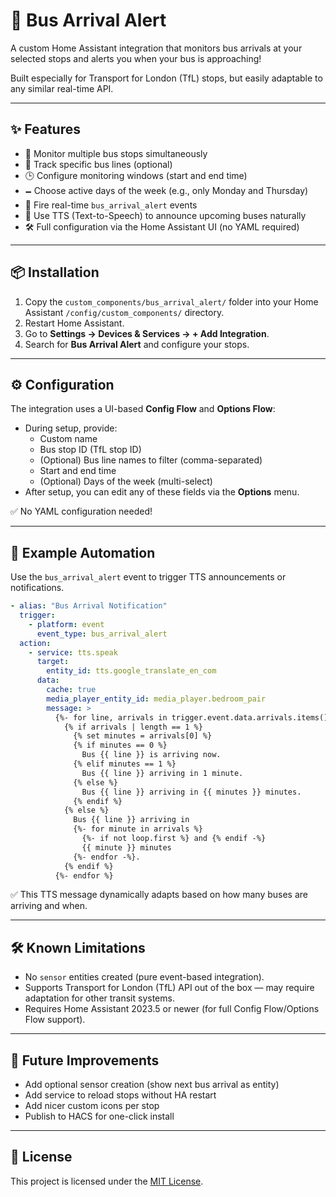 # 🚌 Bus Arrival Alert

A custom Home Assistant integration that monitors bus arrivals at your selected stops and alerts you when your bus is approaching!

Built especially for Transport for London (TfL) stops, but easily adaptable to any similar real-time API.

---

## ✨ Features

- 🚩 Monitor multiple bus stops simultaneously
- 🚌 Track specific bus lines (optional)
- 🕒 Configure monitoring windows (start and end time)
- 🗕️ Choose active days of the week (e.g., only Monday and Thursday)
- 🔔 Fire real-time `bus_arrival_alert` events
- 🎤 Use TTS (Text-to-Speech) to announce upcoming buses naturally
- 🛠️ Full configuration via the Home Assistant UI (no YAML required)

---

## 📦 Installation

1. Copy the `custom_components/bus_arrival_alert/` folder into your Home Assistant `/config/custom_components/` directory.
2. Restart Home Assistant.
3. Go to **Settings → Devices & Services → + Add Integration**.
4. Search for **Bus Arrival Alert** and configure your stops.

---

## ⚙️ Configuration

The integration uses a UI-based **Config Flow** and **Options Flow**:

- During setup, provide:
  - Custom name
  - Bus stop ID (TfL stop ID)
  - (Optional) Bus line names to filter (comma-separated)
  - Start and end time
  - (Optional) Days of the week (multi-select)
- After setup, you can edit any of these fields via the **Options** menu.

✅ No YAML configuration needed!

---

## 🔔 Example Automation

Use the `bus_arrival_alert` event to trigger TTS announcements or notifications.

```yaml
- alias: "Bus Arrival Notification"
  trigger:
    - platform: event
      event_type: bus_arrival_alert
  action:
    - service: tts.speak
      target:
        entity_id: tts.google_translate_en_com
      data:
        cache: true
        media_player_entity_id: media_player.bedroom_pair
        message: >
          {%- for line, arrivals in trigger.event.data.arrivals.items() %}
            {% if arrivals | length == 1 %}
              {% set minutes = arrivals[0] %}
              {% if minutes == 0 %}
                Bus {{ line }} is arriving now.
              {% elif minutes == 1 %}
                Bus {{ line }} arriving in 1 minute.
              {% else %}
                Bus {{ line }} arriving in {{ minutes }} minutes.
              {% endif %}
            {% else %}
              Bus {{ line }} arriving in
              {%- for minute in arrivals %}
                {%- if not loop.first %} and {% endif -%}
                {{ minute }} minutes
              {%- endfor -%}.
            {% endif %}
          {%- endfor %}
```

✅ This TTS message dynamically adapts based on how many buses are arriving and when.

---

## 🛠️ Known Limitations

- No `sensor` entities created (pure event-based integration).
- Supports Transport for London (TfL) API out of the box — may require adaptation for other transit systems.
- Requires Home Assistant 2023.5 or newer (for full Config Flow/Options Flow support).

---

## 🧰 Future Improvements

- Add optional sensor creation (show next bus arrival as entity)
- Add service to reload stops without HA restart
- Add nicer custom icons per stop
- Publish to HACS for one-click install

---

## 💛 License

This project is licensed under the [MIT License](LICENSE).
